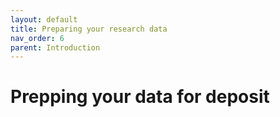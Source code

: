 ```yaml
---
layout: default
title: Preparing your research data
nav_order: 6
parent: Introduction
---
```


# Prepping your data for deposit
